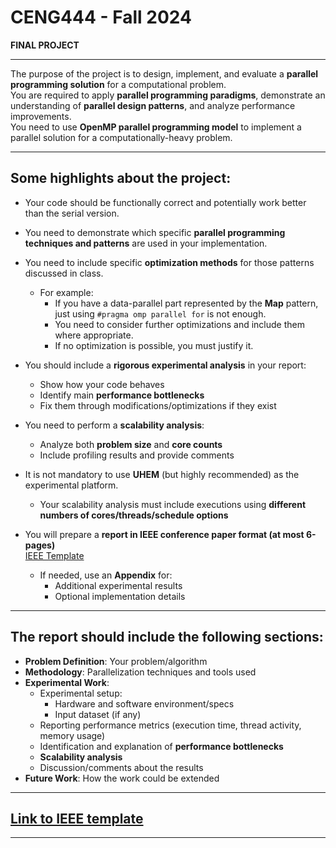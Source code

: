# CENG444 - Fall 2024  
**FINAL PROJECT**  

---

The purpose of the project is to design, implement, and evaluate a **parallel programming solution** for a computational problem.  
You are required to apply **parallel programming paradigms**, demonstrate an understanding of **parallel design patterns**, and analyze performance improvements.  
You need to use **OpenMP parallel programming model** to implement a parallel solution for a computationally-heavy problem.

---

## Some highlights about the project:

- Your code should be functionally correct and potentially work better than the serial version.  
- You need to demonstrate which specific **parallel programming techniques and patterns** are used in your implementation.  
- You need to include specific **optimization methods** for those patterns discussed in class.  
  - For example:  
    - If you have a data-parallel part represented by the **Map** pattern, just using `#pragma omp parallel for` is not enough.  
    - You need to consider further optimizations and include them where appropriate.  
    - If no optimization is possible, you must justify it.

- You should include a **rigorous experimental analysis** in your report:  
  - Show how your code behaves  
  - Identify main **performance bottlenecks**  
  - Fix them through modifications/optimizations if they exist

- You need to perform a **scalability analysis**:
  - Analyze both **problem size** and **core counts**
  - Include profiling results and provide comments

- It is not mandatory to use **UHEM** (but highly recommended) as the experimental platform.
  - Your scalability analysis must include executions using **different numbers of cores/threads/schedule options**

- You will prepare a **report in IEEE conference paper format (at most 6-pages)**  
  [IEEE Template](https://www.overleaf.com/latex/templates/ieee-conference-template/grfzhhncsfqn)

  - If needed, use an **Appendix** for:
    - Additional experimental results
    - Optional implementation details

---

## The report should include the following sections:

- **Problem Definition**: Your problem/algorithm  
- **Methodology**: Parallelization techniques and tools used  
- **Experimental Work**:
  - Experimental setup:
    - Hardware and software environment/specs
    - Input dataset (if any)
  - Reporting performance metrics (execution time, thread activity, memory usage)
  - Identification and explanation of **performance bottlenecks**
  - **Scalability analysis**
  - Discussion/comments about the results  
- **Future Work**: How the work could be extended

---

## [Link to IEEE template](https://www.overleaf.com/latex/templates/ieee-conference-template/grfzhhncsfqn)

---
